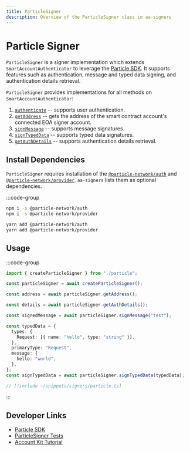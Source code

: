```yaml
---
title: ParticleSigner
description: Overview of the ParticleSigner class in aa-signers
---
```



# Particle Signer

`ParticleSigner` is a signer implementation which extends `SmartAccountAuthenticator` to leverage the [Particle SDK](https://www.npmjs.com/package/@particle-network/auth). It supports features such as authentication, message and typed data signing, and authentication details retrieval.

`ParticleSigner` provides implementations for all methods on `SmartAccountAuthenticator`:

1.  [`authenticate`](/packages/aa-signers/particle/authenticate) -- supports user authentication.
2.  [`getAddress`](/packages/aa-signers/particle/getAddress) -- gets the address of the smart contract account's connected EOA signer account.
3.  [`signMessage`](/packages/aa-signers/particle/signMessage) -- supports message signatures.
4.  [`signTypedData`](/packages/aa-signers/particle/signTypedData) -- supports typed data signatures.
5.  [`getAuthDetails`](/packages/aa-signers/particle/getAuthDetails) -- supports authentication details retrieval.

## Install Dependencies

`ParticleSigner` requires installation of the [`@particle-network/auth`](https://developers.particle.network/docs/building-with-particle-auth) and [`@particle-network/provider`](https://developers.particle.network/reference/auth-web). `aa-signers` lists them as optional dependencies.

:::code-group

```bash [npm]
npm i -s @particle-network/auth
npm i -s @particle-network/provider
```

```bash [yarn]
yarn add @particle-network/auth
yarn add @particle-network/provider
```

## Usage

:::code-group

```ts [example.ts]
import { createParticleSigner } from "./particle";

const particleSigner = await createParticleSigner();

const address = await particleSigner.getAddress();

const details = await particleSigner.getAuthDetails();

const signedMessage = await particleSigner.signMessage("test");

const typedData = {
  types: {
    Request: [{ name: "hello", type: "string" }],
  },
  primaryType: "Request",
  message: {
    hello: "world",
  },
};
const signTypedData = await particleSigner.signTypedData(typedData);
```

```ts [particle.ts]
// [!include ~/snippets/signers/particle.ts]
```

:::

## Developer Links

- [Particle SDK](https://www.npmjs.com/package/@particle-network/auth)
- [ParticleSigner Tests](https://github.com/alchemyplatform/aa-sdk/blob/main/packages/signers/src/particle/__tests__/signer.test.ts)
- [Account Kit Tutorial](https://developers.particle.network/docs/aa-signers-with-particle-network)
